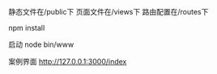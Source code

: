 静态文件在/public下
页面文件在/views下
路由配置在/routes下

npm install

启动
node bin/www

案例界面
http://127.0.0.1:3000/index
